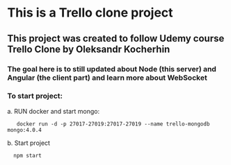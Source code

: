 # This is a Trello clone project

## This project was created to follow Udemy course Trello Clone by Oleksandr Kocherhin 

### The goal here is to still updated about Node (this server) and Angular (the client part) and learn more about WebSocket

### To start project:
a. RUN docker and start mongo:
```
   docker run -d -p 27017-27019:27017-27019 --name trello-mongodb mongo:4.0.4
```

b. Start project
```
  npm start
```